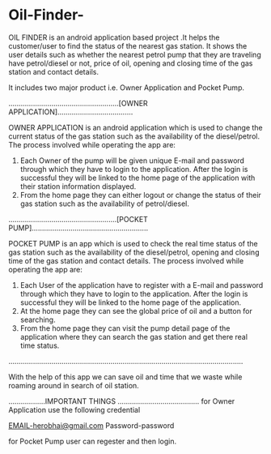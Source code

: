 # Oil-Finder-

OIL FINDER is an android application based project .It helps the customer/user to find the status of the nearest gas station.
It shows the user details such as whether the nearest petrol pump that they are traveling have petrol/diesel or not,
price of oil, opening and closing time of the gas station and contact details.

 It includes two major product i.e. Owner Application and Pocket Pump. 
 
 ......................................................[OWNER APPLICATION].....................................

OWNER APPLICATION is an android application which is used to change the current status of the gas station such as the availability of the diesel/petrol.
The process involved while operating the app are:
1.	Each Owner of the pump will be given unique E-mail and password through which they have to login to the application.
After the login is successful they will be linked to the home page of the application with their station information displayed.
2.	From the home page they can either logout or change the status of their gas station such as the availability of petrol/diesel.


.....................................................[POCKET PUMP].........................................................

POCKET PUMP is an app which is used to check the real time status of the gas station such as the availability of the diesel/petrol, opening and closing time of the gas station and contact details. The process involved while operating the app are:
1.	Each User of the application have to register with a E-mail and password through which they have to login to the application. After the login is successful they will be linked to the home page of the application.
2.	At the home page they can see the global price of oil and a button for searching.
3.	From the home page they can visit the pump detail page of the application where they can search the gas station and get there real time status. 

...................................................................................................................

With the help of this app we can save oil and time that we waste while roaming around in search of oil station.

..................IMPORTANT THINGS ........................................
for Owner Application use the following credential

EMAIL-herobhai@gmail.com
Password-password

for Pocket Pump user can regester and then login.
